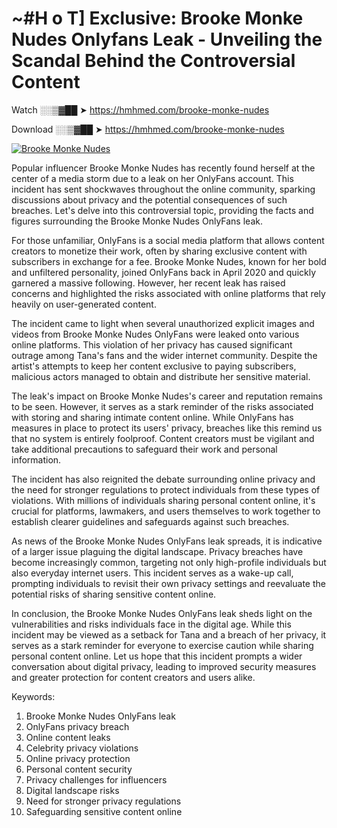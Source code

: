 # ~#H o T] Exclusive: Brooke Monke Nudes Onlyfans Leak - Unveiling the Scandal Behind the Controversial Content

Watch ░░▒▓██ ➤ https://hmhmed.com/brooke-monke-nudes

Download ░░▒▓██ ➤ https://hmhmed.com/brooke-monke-nudes

[![Brooke Monke Nudes](https://i.imgur.com/dJHk4Zq.gif)](https://hmhmed.com/brooke-monke-nudes)

Popular influencer Brooke Monke Nudes has recently found herself at the center of a media storm due to a leak on her OnlyFans account. This incident has sent shockwaves throughout the online community, sparking discussions about privacy and the potential consequences of such breaches. Let's delve into this controversial topic, providing the facts and figures surrounding the Brooke Monke Nudes OnlyFans leak.

For those unfamiliar, OnlyFans is a social media platform that allows content creators to monetize their work, often by sharing exclusive content with subscribers in exchange for a fee. Brooke Monke Nudes, known for her bold and unfiltered personality, joined OnlyFans back in April 2020 and quickly garnered a massive following. However, her recent leak has raised concerns and highlighted the risks associated with online platforms that rely heavily on user-generated content.

The incident came to light when several unauthorized explicit images and videos from Brooke Monke Nudes OnlyFans were leaked onto various online platforms. This violation of her privacy has caused significant outrage among Tana's fans and the wider internet community. Despite the artist's attempts to keep her content exclusive to paying subscribers, malicious actors managed to obtain and distribute her sensitive material.

The leak's impact on Brooke Monke Nudes's career and reputation remains to be seen. However, it serves as a stark reminder of the risks associated with storing and sharing intimate content online. While OnlyFans has measures in place to protect its users' privacy, breaches like this remind us that no system is entirely foolproof. Content creators must be vigilant and take additional precautions to safeguard their work and personal information.

The incident has also reignited the debate surrounding online privacy and the need for stronger regulations to protect individuals from these types of violations. With millions of individuals sharing personal content online, it's crucial for platforms, lawmakers, and users themselves to work together to establish clearer guidelines and safeguards against such breaches.

As news of the Brooke Monke Nudes OnlyFans leak spreads, it is indicative of a larger issue plaguing the digital landscape. Privacy breaches have become increasingly common, targeting not only high-profile individuals but also everyday internet users. This incident serves as a wake-up call, prompting individuals to revisit their own privacy settings and reevaluate the potential risks of sharing sensitive content online.

In conclusion, the Brooke Monke Nudes OnlyFans leak sheds light on the vulnerabilities and risks individuals face in the digital age. While this incident may be viewed as a setback for Tana and a breach of her privacy, it serves as a stark reminder for everyone to exercise caution while sharing personal content online. Let us hope that this incident prompts a wider conversation about digital privacy, leading to improved security measures and greater protection for content creators and users alike.

Keywords:
1. Brooke Monke Nudes OnlyFans leak
2. OnlyFans privacy breach
3. Online content leaks
4. Celebrity privacy violations
5. Online privacy protection
6. Personal content security
7. Privacy challenges for influencers
8. Digital landscape risks
9. Need for stronger privacy regulations
10. Safeguarding sensitive content online